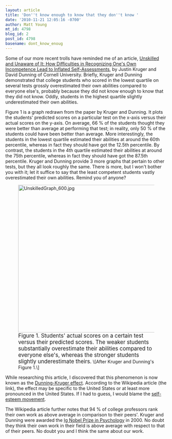 ```yaml
---
layout: article
title: 'Don''t know enough to know that they don''t know '
date: '2010-11-21 12:05:16 -0700'
author: Matt Young
mt_id: 4798
blog_id: 2
post_id: 4798
basename: dont_know_enoug
---
```

Some of our more recent trolls have reminded me of an article, [Unskilled and Unaware of It: How Difficulties in Recognizing One's Own Incompetence Lead to Inflated Self-Assessments](http://people.psych.cornell.edu/~dunning/publications/pdf/unskilledandunaware.pdf), by Justin Kruger and David Dunning of Cornell University. Briefly, Kruger and Dunning demonstrated that college students who scored in the lowest quartile on several tests grossly overestimated their own abilities compared to everyone else's, probably because they did not know enough to know that they did not know. Oddly, students in the highest quartile slightly underestimated their own abilities.

Figure 1 is a graph redrawn from the paper by Kruger and Dunning. It plots the students' predicted scores on a particular test on the x-axis versus their actual scores on the y-axis.  On average, 66 % of the students thought they were better than average at performing that test; in reality, only 50 % of the students could have been better than average. More interestingly, the students in the lowest quartile estimated their abilities at around the 60th percentile, whereas in fact they should have got the 12.5th percentile.  By contrast, the students in the 4th quartile estimated their abilities at around the 75th percentile, whereas in fact they should have got the 87.5th percentile.  Kruger and Dunning provide 3 more graphs that pertain to other tests, but they all look roughly the same. There is more, but I won't bother you with it; let it suffice to say that the least competent students vastly overestimated their own abilities. Remind you of anyone?

<figure>
<img src="{{ site.baseurl }}/uploads/2010/UnskilledGraph_600.jpg" alt="UnskilledGraph_600.jpg" width="600" height="459" />
<figcaption markdown="span">
<big>Figure 1. Students' actual scores on a certain test versus their predicted scores. The weaker students substantially overestimate their abilities compared to everyone else's, whereas the stronger students slightly underestimate theirs.</big> \[After Kruger and Dunning's Figure 1.\]

</figcaption>
</figure>

While researching this article, I discovered that this phenomenon is now known as the [Dunning-Kruger effect](http://en.wikipedia.org/wiki/Dunning%E2%80%93Kruger_effect). According to the Wikipedia article (the link), the effect may be specific to the United States or at least more pronounced in the United States.  If I had to guess, I would blame the [self-esteem movement](http://en.wikipedia.org/wiki/Self-esteem#Self-esteem.2C_grades_and_relationships).

The Wikipedia article further notes that 94 % of college professors rank their own work as above average in comparison to their peers'.  Kruger and Dunning were awarded the [Ig Nobel Prize in Psychology](http://en.wikipedia.org/wiki/Ig_Nobel) in 2000. No doubt they think their own work in their field is above average with respect to that of their peers. No doubt you and I think the same about our work.
